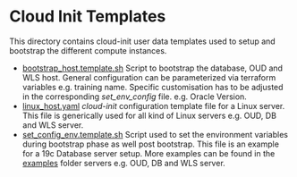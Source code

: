 # Cloud Init Templates

This directory contains cloud-init user data templates used to setup and bootstrap
the different compute instances.

- [bootstrap_host.template.sh](bootstrap_host.template.sh) Script to
  bootstrap the database, OUD and WLS host. General configuration can be
  parameterized via terraform variables e.g. training name. Specific customisation
  has to be adjusted in the corresponding *set_env_config* file. e.g. Oracle Version.
- [linux_host.yaml](linux_host.yaml) *cloud-init* configuration template file
  for a Linux server. This file is generically used for all kind of Linux
  servers e.g. OUD, DB and WLS server.
- [set_config_env.template.sh](set_config_env.template.sh) Script used to set the
  environment variables during bootstrap phase as well post bootstrap. This file
  is an example for a 19c Database server setup. More examples can be found in
  the [examples](../examples) folder servers e.g. OUD, DB and WLS server.
